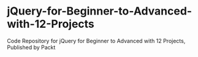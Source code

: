 # jQuery-for-Beginner-to-Advanced-with-12-Projects

Code Repository for jQuery for Beginner to Advanced with 12 Projects, Published by Packt
